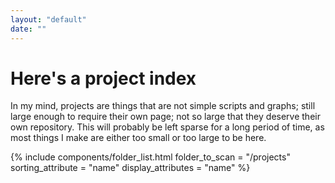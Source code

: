 ```yaml
---
layout: "default"
date: ""
---
```


# Here's a project index

In my mind, projects are things that are not simple scripts and graphs; still large enough to require their own page; not so large that they deserve their own repository. This will probably be left sparse for a long period of time, as most things I make are either too small or too large to be here.

{% include components/folder_list.html
	folder_to_scan = "/projects"
	sorting_attribute = "name"
	display_attributes = "name"
%}
